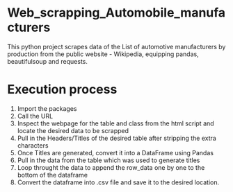 # Web_scrapping_Automobile_manufacturers
This python project scrapes data of the List of automotive manufacturers by production from the public website - Wikipedia, equipping pandas, beautifulsoup and requests.

# Execution process
1. Import the packages
2. Call the URL
3. Inspect the webpage for the table and class from the html script and locate the desired data to be scrapped
4. Pull in the Headers/Titles of the desired table after stripping the extra characters
5. Once Titles are generated, convert it into a DataFrame using Pandas
6. Pull in the data from the table which was used to generate titles
7. Loop throught the data to append the row_data one by one to the bottom of the dataframe
8. Convert the dataframe into .csv file and save it to the desired location.
